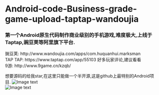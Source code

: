 # Android-code-Business-grade-game-upload-taptap-wandoujia
<h3>第一个Android原生代码制作商业级别的手机游戏,难度极大,上线于Taptap,豌豆荚等阿里旗下平台.</h3>
豌豆荚: http://www.wandoujia.com/apps/com.huquanhui.marksman <br>
TAP TAP: https://www.taptap.com/app/55103   好多玩家评论,建议看看<br>
9游: http://www.9game.cn/kzqb/ <br>

想要源码的给我star,在这里只能做一个半开源,这是github上最特别的Android项目.
![Image text](https://github.com/fimy999/ShitGame-using-android-code/blob/master/img1.png)<br>
![Image text](https://github.com/fimy999/ShitGame-using-android-code/blob/master/img2.png)
